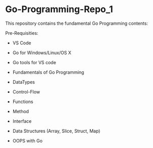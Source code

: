 # Go-Programming-Repo_1

This repository contains the fundamental Go Programming contents: 

Pre-Requisities: 

- VS Code 
- Go for Windows/Linux/OS X
- Go tools for VS code 


- Fundamentals of Go Programming 
- DataTypes
- Control-Flow
- Functions
- Method
- Interface
- Data Structures (Array, Slice, Struct, Map)
- OOPS with Go 